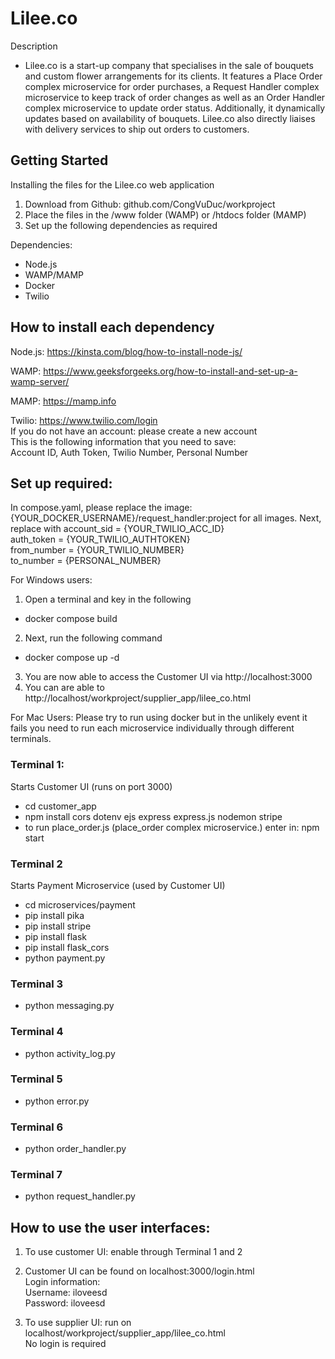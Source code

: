 # Lilee.co 


Description
- Lilee.co is a start-up company that specialises in the sale of bouquets and custom flower arrangements for its clients. It features a Place Order complex microservice for order purchases, a Request Handler complex microservice to keep track of order changes as well as an Order Handler complex microservice to update order status. Additionally, it dynamically updates based on availability of bouquets. Lilee.co also directly liaises with delivery services to ship out orders to customers.



## Getting Started
Installing the files for the Lilee.co web application
1. Download from Github: github.com/CongVuDuc/workproject
2. Place the files in the /www folder (WAMP) or /htdocs folder (MAMP)
3. Set up the following dependencies as required

Dependencies:
- Node.js
- WAMP/MAMP
- Docker
- Twilio

## How to install each dependency
Node.js:
https://kinsta.com/blog/how-to-install-node-js/

WAMP:
https://www.geeksforgeeks.org/how-to-install-and-set-up-a-wamp-server/

MAMP:
https://mamp.info

Twilio:
https://www.twilio.com/login \
If you do not have an account: please create a new account \
This is the following information that you need to save: \
Account ID, Auth Token, Twilio Number, Personal Number

## Set up required:

In compose.yaml, please replace the image: {YOUR_DOCKER_USERNAME}/request_handler:project for all images. 
Next, replace with account_sid = {YOUR_TWILIO_ACC_ID} \
auth_token = {YOUR_TWILIO_AUTHTOKEN} \
from_number = {YOUR_TWILIO_NUMBER} \
to_number = {PERSONAL_NUMBER} 

For Windows users:
1. Open a terminal and key in the following
- docker compose build
2. Next, run the following command
- docker compose up -d
3. You are now able to access the Customer UI via http://localhost:3000
4. You can are able to http://localhost/workproject/supplier_app/lilee_co.html

For Mac Users:
Please try to run using docker but in the unlikely event it fails you need to run each microservice individually through different terminals.

### Terminal 1:
Starts Customer UI (runs on port 3000)
- cd customer_app
- npm install cors dotenv ejs express express.js nodemon stripe
- to run place_order.js (place_order complex microservice.) enter in: npm start

### Terminal 2
Starts Payment Microservice (used by Customer UI) 
- cd microservices/payment
- pip install pika 
- pip install stripe 
- pip install flask 
- pip install flask_cors
- python payment.py 

### Terminal 3
- python messaging.py

### Terminal 4
- python activity_log.py

### Terminal 5
- python error.py

### Terminal 6
- python order_handler.py

### Terminal 7
- python request_handler.py


## How to use the user interfaces:
1. To use customer UI: enable through Terminal 1 and 2
2. Customer UI can be found on localhost:3000/login.html \
Login information: \
Username: iloveesd \
Password: iloveesd 

2. To use supplier UI: run on localhost/workproject/supplier_app/lilee_co.html \
No login is required 


